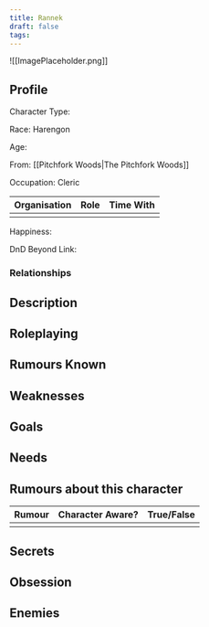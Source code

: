 ```yaml
---
title: Rannek
draft: false
tags:
---
```

![[ImagePlaceholder.png]]

## Profile
Character Type: 

Race: Harengon

Age:

From: [[Pitchfork Woods|The Pitchfork Woods]]

Occupation: Cleric

| Organisation | Role | Time With |
| ------------ | ---- | --------- |
|              |      |           |
Happiness:

DnD Beyond Link:

### Relationships

## Description

## Roleplaying

## Rumours Known

## Weaknesses

## Goals

## Needs

## Rumours about this character 

| Rumour | Character Aware? | True/False |
| ------ | ---------------- | ---------- |
|        |                  |            |
## Secrets

## Obsession

## Enemies



